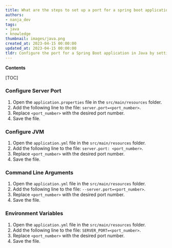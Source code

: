 ```yaml
---
title: What are the steps to set up a port for a spring boot application?
authors:
- nanja_dev
tags:
- java
- knowledge
thumbnail: images/java.png
created_at: 2023-04-15 00:00:00
updated_at: 2023-04-15 00:00:00
tldr: Configure the port for a Spring Boot application in Java by setting the server.port property in the application.properties file.
---
```


**Contents**

[TOC]

### Configure Server Port

1. Open the `application.properties` file in the `src/main/resources` folder.
2. Add the following line to the file: `server.port=<port_number>`. 
3. Replace `<port_number>` with the desired port number.
4. Save the file.

### Configure JVM

1. Open the `application.yml` file in the `src/main/resources` folder.
2. Add the following line to the file: `server.port: <port_number>`. 
3. Replace `<port_number>` with the desired port number.
4. Save the file.

### Command Line Arguments

1. Open the `application.yml` file in the `src/main/resources` folder.
2. Add the following line to the file: `--server.port=<port_number>`. 
3. Replace `<port_number>` with the desired port number.
4. Save the file.

### Environment Variables

1. Open the `application.yml` file in the `src/main/resources` folder.
2. Add the following line to the file: `SERVER_PORT=<port_number>`. 
3. Replace `<port_number>` with the desired port number.
4. Save the file.
